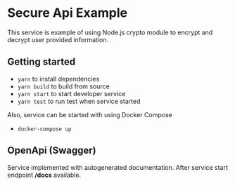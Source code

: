 # Secure Api Example
This service is example of using Node.js crypto module to encrypt
and decrypt user provided information.


## Getting started

- `yarn` to install dependencies
- `yarn build` to build from source
- `yarn start` to start developer service
- `yarn test` to run test when service started

Also, service can be started with using Docker Compose
- `docker-compose up`

## OpenApi (Swagger)
Service implemented with autogenerated documentation.
After service start endpoint **/docs** available.
